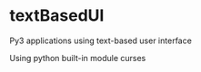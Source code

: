 textBasedUI
===========

Py3 applications using text-based user interface

Using python built-in module curses

